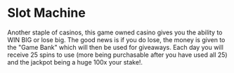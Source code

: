 # Slot Machine

Another staple of casinos, this game owned casino gives you the ability to WIN BIG or lose big. The good news is if you do lose, the money is given to the "Game Bank" which will then be used for giveaways. Each day you will receive 25 spins to use (more being purchasable after you have used all 25) and the jackpot being a huge 100x your stake!.
